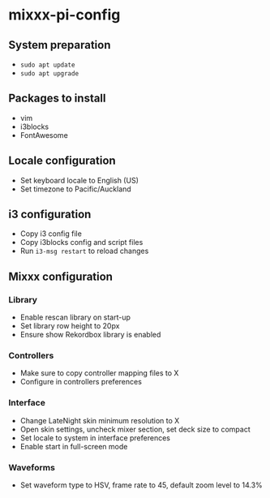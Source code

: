 # mixxx-pi-config

## System preparation

- `sudo apt update`
- `sudo apt upgrade`

## Packages to install

- vim
- i3blocks
- FontAwesome

## Locale configuration

- Set keyboard locale to English (US)
- Set timezone to Pacific/Auckland

## i3 configuration

- Copy i3 config file
- Copy i3blocks config and script files
- Run `i3-msg restart` to reload changes

## Mixxx configuration

### Library

- Enable rescan library on start-up
- Set library row height to 20px
- Ensure show Rekordbox library is enabled

### Controllers

- Make sure to copy controller mapping files to X
- Configure in controllers preferences

### Interface

- Change LateNight skin minimum resolution to X
- Open skin settings, uncheck mixer section, set deck size to compact
- Set locale to system in interface preferences
- Enable start in full-screen mode

### Waveforms

- Set waveform type to HSV, frame rate to 45, default zoom level to 14.3%
